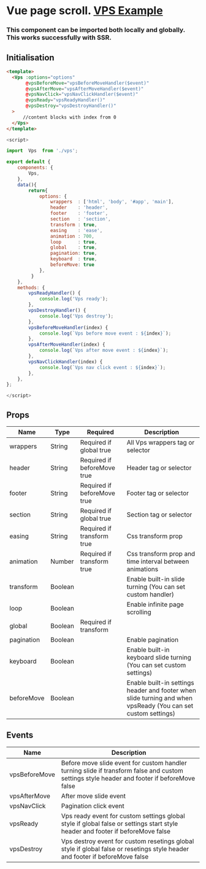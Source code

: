 # Vue page scroll. [VPS Example](https://lowrider-fn.github.io/vue-page-scroll/)

### This component can be imported both locally and globally. This works successfully with SSR.

## Initialisation
```html
<template>
  <Vps :options="options"
       @vpsBeforeMove="vpsBeforeMoveHandler($event)"
       @vpsAfterMove="vpsAfterMoveHandler($event)"
       @vpsNavClick="vpsNavClickHandler($event)"
       @vpsReady="vpsReadyHandler()"
       @vpsDestroy="vpsDestroyHandler()"
  >
      //content blocks with index from 0
  </Vps>
</template>
```
```javascript
<script>

import  Vps  from './vps';

export default {
    components: {
        Vps,
    },
    data(){
        return{
            options: {
                wrappers  : ['html', 'body', '#app', 'main'],
                header    : 'header',
                footer    : 'footer',
                section   : 'section',
                transform : true,
                easing    : 'ease',
                animation : 700,
                loop      : true,
                global    : true,
                pagination: true,
                keyboard  : true,
                beforeMove: true
            },
         }
    },
    methods: {
        vpsReadyHandler() {
            console.log('Vps ready');
        },
        vpsDestroyHandler() {
            console.log('Vps destroy');
        },
        vpsBeforeMoveHandler(index) {
            console.log(`Vps before move event : ${index}`);
        },
        vpsAfterMoveHandler(index) {
            console.log(`Vps after move event : ${index}`);
        },
        vpsNavClickHandler(index) {
            console.log(`Vps nav click event : ${index}`);
        },
    },
};

</script>
```
## Props
Name         | Type          | Required | Description
------------|--------------|----------|------------------------------------------------------------------------------------
wrappers | String | Required if global true | All Vps wrappers tag or selector
header | String | Required if beforeMove true | Header tag or selector
footer | String | Required if beforeMove true | Footer tag or selector
section | String | Required if global true | Section tag or selector
easing | String | Required if transform true | Css transform prop
animation | Number | Required if transform true | Css transform prop and time interval between animations
transform | Boolean | | Enable built-in slide turning (You can set custom handler)
loop | Boolean | | Enable infinite page scrolling
global | Boolean | Required if transform || keyboard true | Enable built-in setter global style (You can set custom settings)
pagination | Boolean | | Enable pagination
keyboard | Boolean | | Enable built-in keyboard slide turning (You can set custom settings)
beforeMove | Boolean | | Enable built-in settings header and footer when slide turning and when vpsReady (You can set custom settings)


## Events
Name         | Description
------------|----------------------------------------------------------------------------------------------
vpsBeforeMove | Before move slide event for custom handler turning slide if transform false and custom settings style header and footer if beforeMove false
vpsAfterMove | After move slide event
vpsNavClick | Pagination click event 
vpsReady | Vps ready event for custom settings global style if global false or settings start style header and footer if beforeMove false
vpsDestroy | Vps destroy event for custom resetings global style if global false or resetings style header and footer if beforeMove false


